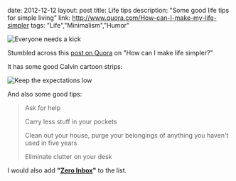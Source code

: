 date: 2012-12-12
layout: post
title: Life tips
description: "Some good life tips for simple living"
link: http://www.quora.com/How-can-I-make-my-life-simpler
tags: "Life","Minimalism","Humor"

![Everyone needs a kick](http://fully-faltoo.com/static/uploads/butt-kick.png)

Stumbled across this [post on Quora][Quora] on "How can I make life simpler?"

It has some good Calvin cartoon strips:

![Keep the expectations low](http://fully-faltoo.com/static/uploads/lower.png)

And also some good tips:

> Ask for help
>
> Carry less stuff in your pockets
>
> Clean out your house, purge your belongings of anything you haven't used in five years
>
> Eliminate clutter on your desk

I would also add **"[Zero Inbox][]"** to the list.

[Quora]: http://www.quora.com/How-can-I-make-my-life-simpler
[Zero Inbox]: http://modernerd.com/post/348119427/inbox-heaven